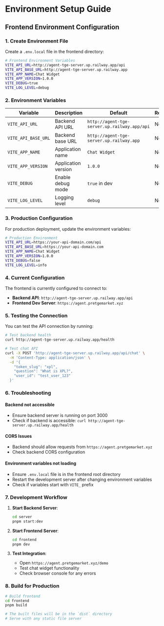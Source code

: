 # Environment Setup Guide

## Frontend Environment Configuration

### 1. Create Environment File

Create a `.env.local` file in the frontend directory:

```bash
# Frontend Environment Variables
VITE_API_URL=http://agent-tge-server.up.railway.app/api
VITE_API_BASE_URL=http://agent-tge-server.up.railway.app
VITE_APP_NAME=Chat Widget
VITE_APP_VERSION=1.0.0
VITE_DEBUG=true
VITE_LOG_LEVEL=debug
```

### 2. Environment Variables

| Variable | Description | Default | Required |
|----------|-------------|---------|----------|
| `VITE_API_URL` | Backend API URL | `http://agent-tge-server.up.railway.app/api` | No |
| `VITE_API_BASE_URL` | Backend base URL | `http://agent-tge-server.up.railway.app` | No |
| `VITE_APP_NAME` | Application name | `Chat Widget` | No |
| `VITE_APP_VERSION` | Application version | `1.0.0` | No |
| `VITE_DEBUG` | Enable debug mode | `true` in dev | No |
| `VITE_LOG_LEVEL` | Logging level | `debug` | No |

### 3. Production Configuration

For production deployment, update the environment variables:

```bash
# Production Environment
VITE_API_URL=https://your-api-domain.com/api
VITE_API_BASE_URL=https://your-api-domain.com
VITE_APP_NAME=Chat Widget
VITE_APP_VERSION=1.0.0
VITE_DEBUG=false
VITE_LOG_LEVEL=info
```

### 4. Current Configuration

The frontend is currently configured to connect to:
- **Backend API**: `http://agent-tge-server.up.railway.app/api`
- **Frontend Dev Server**: `https://agent.pretgemarket.xyz`

### 5. Testing the Connection

You can test the API connection by running:

```bash
# Test backend health
curl http://agent-tge-server.up.railway.app/health

# Test chat API
curl -X POST 'http://agent-tge-server.up.railway.app/api/chat' \
  -H 'Content-Type: application/json' \
  -d '{
    "token_slug": "xpl",
    "question": "What is XPL?",
    "user_id": "test_user_123"
  }'
```

### 6. Troubleshooting

#### Backend not accessible
- Ensure backend server is running on port 3000
- Check if backend is accessible: `curl http://agent-tge-server.up.railway.app/health`

#### CORS Issues
- Backend should allow requests from `https://agent.pretgemarket.xyz`
- Check backend CORS configuration

#### Environment variables not loading
- Ensure `.env.local` file is in the frontend root directory
- Restart the development server after changing environment variables
- Check if variables start with `VITE_` prefix

### 7. Development Workflow

1. **Start Backend Server**:
   ```bash
   cd server
   pnpm start:dev
   ```

2. **Start Frontend Server**:
   ```bash
   cd frontend
   pnpm dev
   ```

3. **Test Integration**:
   - Open `https://agent.pretgemarket.xyz/demo`
   - Test chat widget functionality
   - Check browser console for any errors

### 8. Build for Production

```bash
# Build frontend
cd frontend
pnpm build

# The built files will be in the `dist` directory
# Serve with any static file server
```
